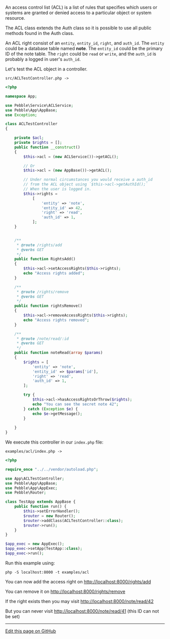 An access control list (ACL) is a list of rules that specifies which users or systems 
are granted or denied access to a particular object or system resource.

The ACL class extends the Auth class so it is possible to use all public
methods found in the Auth class. 

An ACL right consist of an `entity`, `entity_id`, `right`, and `auth_id`. 
The `entity` could be a database table named  **note**. The `entity_id` could be the primary ID
of the note table. The `right` could be `read` or `write`, and the `auth_id` is probably a 
logged in user's `auth_id`.   

Let's test the ACL object in a controller. 

```src/ACLTestController.php ->```

~~~php
<?php

namespace App;

use Pebble\Service\ACLService;
use Pebble\App\AppBase;
use Exception;

class ACLTestController
{

    private $acl;
    private $rights = [];
    public function __construct()
    {
        $this->acl = (new ACLService())->getACL();

        // Or
        $this->acl = (new AppBase())->getACL();

        // Under normal circumstances you would receive a auth_id 
        // from the ACL object using `$this->acl->getAuthId();`
        // When the user is logged in. 
        $this->rights =
            [
                'entity' => 'note',
                'entity_id' => 42,
                'right' => 'read',
                'auth_id' => 1,
            ];
    }


    /**
     * @route /rights/add
     * @verbs GET
     */
    public function RightsAdd()
    {
        $this->acl->setAccessRights($this->rights);
        echo "Access rights added";
    }

    /**
     * @route /rights/remove
     * @verbs GET
     */
    public function rightsRemove()
    {
        $this->acl->removeAccessRights($this->rights);
        echo "Access rights removed";
    }

    /**
     * @route /note/read/:id
     * @verbs GET
     */
    public function noteRead(array $params)
    {
        $rights = [
            'entity' => 'note',
            'entity_id' => $params['id'],
            'right' => 'read',
            'auth_id' => 1,
        ];

        try {
            $this->acl->hasAccessRightsOrThrow($rights);
            echo "You can see the secret note 42";
        } catch (Exception $e) {
            echo $e->getMessage();
        }
        
    }
}

~~~

We execute this controller in our `index.php` file: 

```examples/acl/index.php ->```

~~~php
<?php

require_once "../../vendor/autoload.php";

use App\ACLTestController;
use Pebble\App\AppBase;
use Pebble\App\AppExec;
use Pebble\Router;

class TestApp extends AppBase {
    public function run() {
        $this->setErrorHandler();
        $router = new Router();
        $router->addClass(ACLTestController::class);
        $router->run();
    }
}

$app_exec = new AppExec();
$app_exec->setApp(TestApp::class);
$app_exec->run();

~~~

Run this example using:

    php -S localhost:8000 -t examples/acl

You can now add the access right on [http://localhost:8000/rights/add](http://localhost:8000/rights/add)

You can remove it on [http://localhost:8000/rights/remove](http://localhost:8000/rights/remove)

If the right exists then you may visit [http://localhost:8000/note/read/42](http://localhost:8000/note/read/42)

But you can never visit [http://localhost:8000/note/read/41](http://localhost:8000/note/read/41)
(this ID can not be set)


<hr /><a href='https://github.com/diversen/pebble-framework-docs/blob/main/src-docs/800-ACL.md'>Edit this page on GitHub</a>